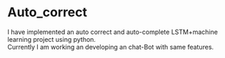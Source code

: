 # Auto_correct
I have implemented an auto correct and auto-complete LSTM+machine learning project using python.\
Currently I am working an developing an chat-Bot with same features.
